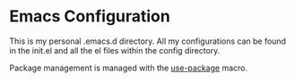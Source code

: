 # Emacs Configuration

This is my personal .emacs.d directory. All my configurations can be found in
the init.el and all the el files within the config directory.

Package management is managed with the
[use-package](https://github.com/jwiegley/use-package) macro.

